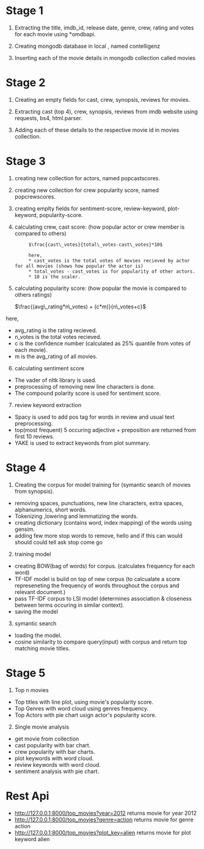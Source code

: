 # Stage 1
1) Extracting the title, imdb_id, release date, genre, crew, rating and votes for each movie using *omdbapi.

2) Creating mongodb database in local , named contelligenz

3) Inserting each of the movie details in mongodb collection called movies


# Stage 2
1) Creating an empty fields for cast, crew, synopsis, reviews for movies.

2) Extracting cast (top 4), crew, synopsis, reviews from imdb website using requests, bs4, html.parser.

3) Adding each of these details to the respective movie id in movies collection.


# Stage 3
1) creating new collection for actors, named popcastscores.

2) creating new collection for crew popularity score, named popcrewscores.

3) creating emplty fields for sentiment-score, review-keyword, plot-keyword, popularity-score.

4) calculating crew, cast score: (how popular actor or crew member is compared to others)

            $\frac{cast\_votes}{total\_votes-cast\_votes}*10$

            here, 
            * cast_votes is the total votes of movies recieved by actor for all movies (shows how popular the actor is)
            * total_votes - cast_votes is for popularity of other actors.
            * 10 is the scaler.

5) calculating popularity score: (how popular the movie is compared to others ratings)

    $\frac{(avg\_rating*n\_votes) + (c*m)}{n\_votes+c}$

here, 
* avg_rating is the rating recieved.
* n_votes is the total votes recieved.
* c is the confidence number (calculated as 25% quantile from votes of each movie).
* m is the avg_rating of all movies.

6) calculating sentiment score
* The vader of nltk library is used.
* preprocessing of removing new line characters is done.
* The compound polarity score is used for sentiment score.

7) review keyword extraction
* Spacy is used to add pos tag for words in review and usual text preprocessing.
* top(most frequent) 5 occuring adjective + preposition are returned from first 10 reviews.
* YAKE is used to extract keywords from plot summary.

# Stage 4
1) Creating the corpus for model training for (symantic search of movies from synopsis).
* removing spaces, punctuations, new line characters, extra spaces, alphanumerics, short words.
* Tokenizing ,lowering and lemmatizing the words.
* creating dictionary (contains word, index mapping) of the words using gensim.
* adding few more stop words to remove, 
    hello and if this can would should could tell ask stop come go

2) training model
* creating BOW(bag of words) for corpus. (calculates frequency for each word)
* TF-IDF model is build on top of new corpus (to calcualate a score represeneting the frequency of words throughout the corpus and relevant document.)
* pass TF-IDF corpus to LSI model (determines association & closeness between terms occuring in similar context).
* saving the model

3) symantic search
* loading the model.
* cosine similarity to compare query(input) with corpus and return top matching movie titles.

# Stage 5
1) Top n movies
* Top titles with line plot, using movie's popularity score.
* Top Genres with word cloud using genres frequency.
* Top Actors with pie chart usign actor's popularity score.

2) Single movie analysis
* get movie from collection
* cast popularity with bar chart.
* crew popularity with bar charts.
* plot keywords with word cloud.
* review keywords with word cloud.
* sentiment analysis with pie chart.

# Rest Api
* http://127.0.0.1:8000/top_movies?year=2012 returns movie for year 2012
* http://127.0.0.1:8000/top_movies?genre=action returns movie for genre action
* http://127.0.0.1:8000/top_movies?plot_key=alien returns movie for plot keyword alien

